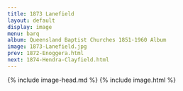 ```yaml
---
title: 1873 Lanefield
layout: default
display: image
menu: barq
album: Queensland Baptist Churches 1851-1960 Album
image: 1873-Lanefield.jpg
prev: 1872-Enoggera.html
next: 1874-Hendra-Clayfield.html
---
```

{% include image-head.md %}
{% include image.html %}
